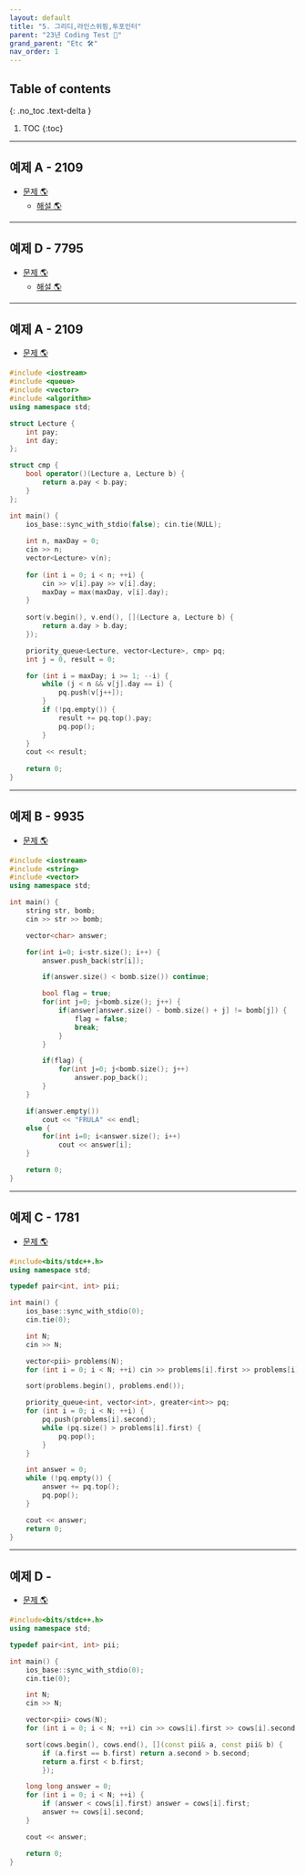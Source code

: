 ```yaml
---
layout: default
title: "5. 그리디,라인스위핑,투포인터"
parent: "23년 Coding Test 😤"
grand_parent: "Etc 🛠"
nav_order: 1
---
```


## Table of contents
{: .no_toc .text-delta }

1. TOC
{:toc}

---

## 예제 A - 2109

* [문제 🌎](https://www.acmicpc.net/problem/2109)
    * [해설 🌎](https://www.acmicpc.net/source/share/6e588586acd84253831fe9ff32b382ae)

---

## 예제 D - 7795

* [문제 🌎](https://www.acmicpc.net/problem/9935)
    * [해설 🌎](https://www.acmicpc.net/source/share/74b637e8c3cb4f73a4e2fe16c567436e)

---

## 예제 A - 2109

* [문제 🌎](https://www.acmicpc.net/problem/2109)

```cpp
#include <iostream>
#include <queue>
#include <vector>
#include <algorithm>
using namespace std;

struct Lecture {
    int pay;
    int day;
};

struct cmp {
    bool operator()(Lecture a, Lecture b) {
        return a.pay < b.pay;
    }
};

int main() {
    ios_base::sync_with_stdio(false); cin.tie(NULL);
    
    int n, maxDay = 0;
    cin >> n;
    vector<Lecture> v(n);
    
    for (int i = 0; i < n; ++i) {
        cin >> v[i].pay >> v[i].day;
        maxDay = max(maxDay, v[i].day);
    }
    
    sort(v.begin(), v.end(), [](Lecture a, Lecture b) {
        return a.day > b.day;
    });

    priority_queue<Lecture, vector<Lecture>, cmp> pq;
    int j = 0, result = 0;

    for (int i = maxDay; i >= 1; --i) {
        while (j < n && v[j].day == i) {
            pq.push(v[j++]);
        }
        if (!pq.empty()) {
            result += pq.top().pay;
            pq.pop();
        }
    }
    cout << result;
    
    return 0;
}
```


---

## 예제 B - 9935

* [문제 🌎](https://www.acmicpc.net/problem/9935)

```cpp
#include <iostream>
#include <string>
#include <vector>
using namespace std;

int main() {
    string str, bomb;
    cin >> str >> bomb;

    vector<char> answer;

    for(int i=0; i<str.size(); i++) {
        answer.push_back(str[i]);

        if(answer.size() < bomb.size()) continue;

        bool flag = true;
        for(int j=0; j<bomb.size(); j++) {
            if(answer[answer.size() - bomb.size() + j] != bomb[j]) {
                flag = false;
                break;
            }
        }

        if(flag) {
            for(int j=0; j<bomb.size(); j++)
                answer.pop_back();
        }
    }

    if(answer.empty())
        cout << "FRULA" << endl;
    else {
        for(int i=0; i<answer.size(); i++)
            cout << answer[i];
    }

    return 0;
}
```

---

## 예제 C - 1781

* [문제 🌎](https://www.acmicpc.net/problem/1781)

```cpp
#include<bits/stdc++.h>
using namespace std;

typedef pair<int, int> pii;

int main() {
    ios_base::sync_with_stdio(0);
    cin.tie(0);

    int N;
    cin >> N;

    vector<pii> problems(N);
    for (int i = 0; i < N; ++i) cin >> problems[i].first >> problems[i].second;

    sort(problems.begin(), problems.end());

    priority_queue<int, vector<int>, greater<int>> pq;
    for (int i = 0; i < N; ++i) {
        pq.push(problems[i].second);
        while (pq.size() > problems[i].first) {
            pq.pop();
        }
    }

    int answer = 0;
    while (!pq.empty()) {
        answer += pq.top();
        pq.pop();
    }

    cout << answer;
    return 0;
}
```

---

## 예제 D - 

* [문제 🌎](https://www.acmicpc.net/problem/)

```cpp
#include<bits/stdc++.h>
using namespace std;

typedef pair<int, int> pii;

int main() {
    ios_base::sync_with_stdio(0);
    cin.tie(0);

    int N;
    cin >> N;

    vector<pii> cows(N);
    for (int i = 0; i < N; ++i) cin >> cows[i].first >> cows[i].second;

    sort(cows.begin(), cows.end(), [](const pii& a, const pii& b) {
        if (a.first == b.first) return a.second > b.second;
        return a.first < b.first;
        });

    long long answer = 0;
    for (int i = 0; i < N; ++i) {
        if (answer < cows[i].first) answer = cows[i].first;
        answer += cows[i].second;
    }

    cout << answer;

    return 0;
}
```